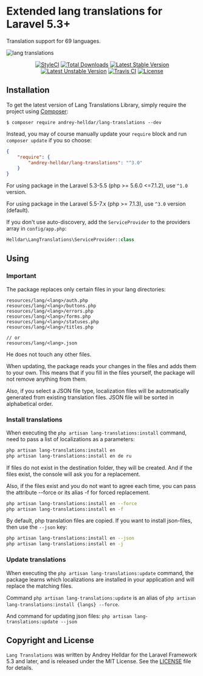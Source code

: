 # Extended lang translations for Laravel 5.3+

Translation support for 69 languages.

![lang translations](https://user-images.githubusercontent.com/10347617/40197728-f289d00c-5a1c-11e8-877a-7ac379ceb4a2.png)

<p align="center">
    <a href="https://styleci.io/repos/132602203"><img src="https://styleci.io/repos/132602203/shield" alt="StyleCI" /></a>
    <a href="https://packagist.org/packages/andrey-helldar/lang-translations"><img src="https://img.shields.io/packagist/dt/andrey-helldar/lang-translations.svg?style=flat-square" alt="Total Downloads" /></a>
    <a href="https://packagist.org/packages/andrey-helldar/lang-translations"><img src="https://poser.pugx.org/andrey-helldar/lang-translations/v/stable?format=flat-square" alt="Latest Stable Version" /></a>
    <a href="https://packagist.org/packages/andrey-helldar/lang-translations"><img src="https://poser.pugx.org/andrey-helldar/lang-translations/v/unstable?format=flat-square" alt="Latest Unstable Version" /></a>
    <a href="https://travis-ci.org/andrey-helldar/lang-translations"><img src="https://travis-ci.org/andrey-helldar/lang-translations.svg?branch=master" alt="Travis CI" /></a>
    <a href="LICENSE"><img src="https://poser.pugx.org/andrey-helldar/lang-translations/license?format=flat-square" alt="License" /></a>
</p>


## Installation

To get the latest version of Lang Translations Library, simply require the project using [Composer](https://getcomposer.org):

```
$ composer require andrey-helldar/lang-translations --dev
```

Instead, you may of course manually update your `require` block and run `composer update` if you so choose:

```json
{
    "require": {
        "andrey-helldar/lang-translations": "^3.0"
    }
}
```

For using package in the Laravel 5.3-5.5 (php >= 5.6.0 <=7.1.2), use `^1.0` version.

For using package in the Laravel 5.5-7.x (php >= 7.1.3), use `^3.0` version (default).

If you don't use auto-discovery, add the `ServiceProvider` to the providers array in `config/app.php`:

```php
Helldar\LangTranslations\ServiceProvider::class
```

## Using

### Important

The package replaces only certain files in your lang directories:

    resources/lang/<lang>/auth.php
    resources/lang/<lang>/buttons.php
    resources/lang/<lang>/errors.php
    resources/lang/<lang>/forms.php
    resources/lang/<lang>/statuses.php
    resources/lang/<lang>/titles.php
    
    // or    
    resources/lang/<lang>.json

He does not touch any other files.

When updating, the package reads your changes in the files and adds them to your own. This means that if you fill in the files yourself, the package will not remove anything from
them.

Also, if you select a JSON file type, localization files will be automatically generated from existing translation files. JSON file will be sorted in alphabetical order.


### Install translations

When executing the `php artisan lang-translations:install` command, need to pass a list of localizations as a parameters:

```bash
php artisan lang-translations:install en
php artisan lang-translations:install en de ru
```

If files do not exist in the destination folder, they will be created. And if the files exist, the console will ask you for a replacement.

Also, if the files exist and you do not want to agree each time, you can pass the attribute --force or its alias -f for forced replacement.

```bash
php artisan lang-translations:install en --force
php artisan lang-translations:install en -f
```

By default, php translation files are copied. If you want to install json-files, then use the `--json` key:

```bash
php artisan lang-translations:install en --json
php artisan lang-translations:install en -j
```

### Update translations

When executing the `php artisan lang-translations:update` command, the package learns which localizations are installed in your application and will replace the matching files.

Command `php artisan lang-translations:update` is an alias of `php artisan lang-translations:install {langs} --force`.

And command for updating json files: `php artisan lang-translations:update --json`


## Copyright and License

`Lang Translations` was written by Andrey Helldar for the Laravel Framework 5.3 and later, and is released under the MIT License. See the [LICENSE](LICENSE)
file for details.
